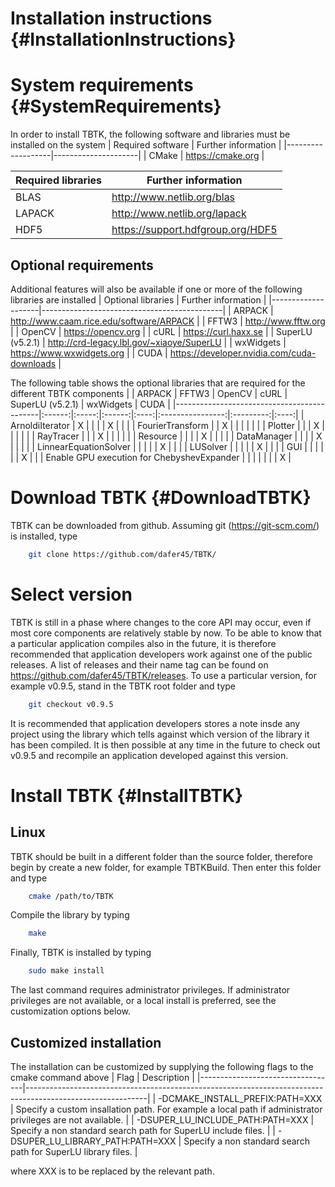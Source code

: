 Installation instructions {#InstallationInstructions}
======

# System requirements {#SystemRequirements}
In order to install TBTK, the following software and libraries must be installed on the system
| Required software | Further information |
|-------------------|---------------------|
| CMake             | https://cmake.org   |

| Required libraries | Further information               |
|--------------------|-----------------------------------|
| BLAS               | http://www.netlib.org/blas        |
| LAPACK             | http://www.netlib.org/lapack      |
| HDF5               | https://support.hdfgroup.org/HDF5 |

## Optional requirements
Additional features will also be available if one or more of the following libraries are installed
| Optional libraries | Further information                         |
|--------------------|---------------------------------------------|
| ARPACK             | http://www.caam.rice.edu/software/ARPACK    |
| FFTW3              | http://www.fftw.org                         |
| OpenCV             | https://opencv.org                          |
| cURL               | https://curl.haxx.se                        |
| SuperLU (v5.2.1)   | http://crd-legacy.lbl.gov/~xiaoye/SuperLU   |
| wxWidgets          | https://www.wxwidgets.org                   |
| CUDA               | https://developer.nvidia.com/cuda-downloads |

The following table shows the optional libraries that are required for the different TBTK components
|                                            | ARPACK | FFTW3 | OpenCV | cURL | SuperLU (v5.2.1) | wxWidgets | CUDA |
|--------------------------------------------|:------:|:-----:|:------:|:----:|:----------------:|:---------:|:----:|
| ArnoldiIterator                            | X      |       |        |      | X                |           |      |
| FourierTransform                           |        | X     |        |      |                  |           |      |
| Plotter                                    |        |       | X      |      |                  |           |      |
| RayTracer                                  |        |       | X      |      |                  |           |      |
| Resource                                   |        |       |        | X    |                  |           |      |
| DataManager                                |        |       |        | X    |                  |           |      |
| LinnearEquationSolver                      |        |       |        |      | X                |           |      |
| LUSolver                                   |        |       |        |      | X                |           |      |
| GUI                                        |        |       |        |      |                  | X         |      |
| Enable GPU execution for ChebyshevExpander |        |       |        |      |                  |           | X    |

# Download TBTK {#DownloadTBTK}
TBTK can be downloaded from github.
Assuming git (https://git-scm.com/) is installed, type
```bash
	git clone https://github.com/dafer45/TBTK/
```

# Select version
TBTK is still in a phase where changes to the core API may occur, even if most core components are relatively stable by now.
To be able to know that a particular application compiles also in the future, it is therefore recommended that application developers work against one of the public releases.
A list of releases and their name tag can be found on https://github.com/dafer45/TBTK/releases.
To use a particular version, for example v0.9.5, stand in the TBTK root folder and type
```bash
	git checkout v0.9.5
```
It is recommended that application developers stores a note insde any project using the library which tells against which version of the library it has been compiled.
It is then possible at any time in the future to check out v0.9.5 and recompile an application developed against this version.

# Install TBTK {#InstallTBTK}
## Linux
TBTK should be built in a different folder than the source folder, therefore begin by create a new folder, for example TBTKBuild.
Then enter this folder and type
```bash
	cmake /path/to/TBTK
```

Compile the library by typing
```bash
	make
```

Finally, TBTK is installed by typing
```bash
	sudo make install
```
The last command requires administrator privileges.
If administrator privileges are not available, or a local install is preferred, see the customization options below.

## Customized installation
The installation can be customized by supplying the following flags to the cmake command above
| Flag                             | Description                                                                                                |
|----------------------------------|------------------------------------------------------------------------------------------------------------|
| -DCMAKE_INSTALL_PREFIX:PATH=XXX  | Specify a custom insallation path. For example a local path if administrator privileges are not available. |
| -DSUPER_LU_INCLUDE_PATH:PATH=XXX | Specify a non standard search path for SuperLU include files.                                              |
| -DSUPER_LU_LIBRARY_PATH:PATH=XXX | Specify a non standard search path for SuperLU library files.                                              |

where XXX is to be replaced by the relevant path.
